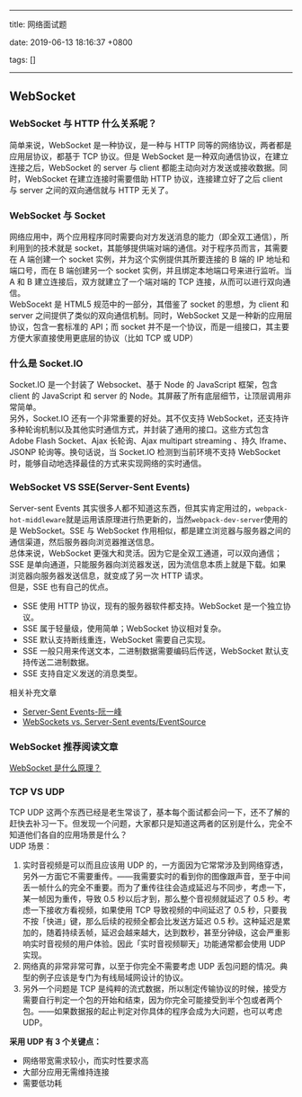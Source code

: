 
---

title: 网络面试题

date: 2019-06-13 18:16:37 +0800

tags: []

---
<a name="websocket"></a>
## WebSocket
<a name="097a2a0d"></a>
### WebSocket 与 HTTP 什么关系呢？
简单来说，WebSocket 是一种协议，是一种与 HTTP 同等的网络协议，两者都是应用层协议，都基于 TCP 协议。但是 WebSocket 是一种双向通信协议，在建立连接之后，WebSocket 的 server 与 client 都能主动向对方发送或接收数据。同时，WebSocket 在建立连接时需要借助 HTTP 协议，连接建立好了之后 client 与 server 之间的双向通信就与 HTTP 无关了。
<a name="bff289d2"></a>
### WebSocket 与 Socket
网络应用中，两个应用程序同时需要向对方发送消息的能力（即全双工通信），所利用到的技术就是 socket，其能够提供端对端的通信。对于程序员而言，其需要在 A 端创建一个 socket 实例，并为这个实例提供其所要连接的 B 端的 IP 地址和端口号，而在 B 端创建另一个 socket 实例，并且绑定本地端口号来进行监听。当 A 和 B 建立连接后，双方就建立了一个端对端的 TCP 连接，从而可以进行双向通信。<br />WebSocekt 是 HTML5 规范中的一部分，其借鉴了 socket 的思想，为 client 和 server 之间提供了类似的双向通信机制。同时，WebSocket 又是一种新的应用层协议，包含一套标准的 API；而 socket 并不是一个协议，而是一组接口，其主要方便大家直接使用更底层的协议（比如 TCP 或 UDP）
<a name="f005c254"></a>
### 什么是 Socket.IO
Socket.IO 是一个封装了 Websocket、基于 Node 的 JavaScript 框架，包含 client 的 JavaScript 和 server 的 Node。其屏蔽了所有底层细节，让顶层调用非常简单。<br />另外，Socket.IO 还有一个非常重要的好处。其不仅支持 WebSocket，还支持许多种轮询机制以及其他实时通信方式，并封装了通用的接口。这些方式包含 Adobe Flash Socket、Ajax 长轮询、Ajax multipart streaming 、持久 Iframe、JSONP 轮询等。换句话说，当 Socket.IO 检测到当前环境不支持 WebSocket 时，能够自动地选择最佳的方式来实现网络的实时通信。
<a name="websocket-vs-sse-server-sent-events"></a>
### WebSocket VS SSE(Server-Sent Events)
Server-sent Events 其实很多人都不知道这东西，但其实肯定用过的，`webpack-hot-middleware`就是运用该原理进行热更新的，当然`webpack-dev-server`使用的是 WebSocket。SSE 与 WebSocket 作用相似，都是建立浏览器与服务器之间的通信渠道，然后服务器向浏览器推送信息。<br />总体来说，WebSocket 更强大和灵活。因为它是全双工通道，可以双向通信；SSE 是单向通道，只能服务器向浏览器发送，因为流信息本质上就是下载。如果浏览器向服务器发送信息，就变成了另一次 HTTP 请求。<br />但是，SSE 也有自己的优点。

- SSE 使用 HTTP 协议，现有的服务器软件都支持。WebSocket 是一个独立协议。
- SSE 属于轻量级，使用简单；WebSocket 协议相对复杂。
- SSE 默认支持断线重连，WebSocket 需要自己实现。
- SSE 一般只用来传送文本，二进制数据需要编码后传送，WebSocket 默认支持传送二进制数据。
- SSE 支持自定义发送的消息类型。

相关补充文章

- [Server-Sent Events-阮一峰](http://www.ruanyifeng.com/blog/2017/05/server-sent_events.html)<br />
- [WebSockets vs. Server-Sent events/EventSource](https://stackoverflow.com/questions/5195452/websockets-vs-server-sent-events-eventsource?utm_medium=organic&utm_source=google_rich_qa&utm_campaign=google_rich_qa)<br />
<a name="2c1f018e"></a>
### WebSocket 推荐阅读文章
[WebSocket 是什么原理？](https://www.zhihu.com/question/20215561)
<a name="tcp-vs-udp"></a>
### TCP VS UDP
TCP UDP 这两个东西已经是老生常谈了，基本每个面试都会问一下，还不了解的赶快去补习一下。但发现一个问题，大家都只是知道这两者的区别是什么，完全不知道他们各自的应用场景是什么？<br />UDP 场景：

1. 实时音视频是可以而且应该用 UDP 的，一方面因为它常常涉及到网络穿透，另外一方面它不需要重传。——我需要实时的看到你的图像跟声音，至于中间丢一帧什么的完全不重要。而为了重传往往会造成延迟与不同步，考虑一下，某一帧因为重传，导致 0.5 秒以后才到，那么整个音视频就延迟了 0.5 秒。考虑一下接收方看视频，如果使用 TCP 导致视频的中间延迟了 0.5 秒，只要我不按「快进」键，那么后续的视频全都会比发送方延迟 0.5 秒。这种延迟是累加的，随着持续丢帧，延迟会越来越大，达到数秒，甚至分钟级，这会严重影响实时音视频的用户体验。因此「实时音视频聊天」功能通常都会使用 UDP 实现。
1. 网络真的非常非常可靠，以至于你完全不需要考虑 UDP 丢包问题的情况。典型的例子应该是专门为有线局域网设计的协议。
1. 另外一个问题是 TCP 是纯粹的流式数据，所以制定传输协议的时候，接受方需要自行判定一个包的开始和结束，因为你完全可能接受到半个包或者两个包。——如果数据报的起止判定对你具体的程序会成为大问题，也可以考虑 UDP。

**采用 UDP 有 3 个关键点：**

- 网络带宽需求较小，而实时性要求高
- 大部分应用无需维持连接
- 需要低功耗

